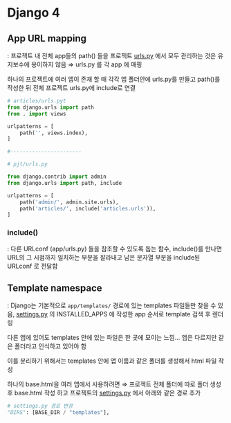 # Django 4

## App URL mapping

: 프로젝트 내 전체 app들의 path() 들을 프로젝트 [urls.py](http://urls.py) 에서 모두 관리하는 것은 유지보수에 용이하지 않음 ⇒ urls.py 를 각 app 에 매핑

하나의 프로젝트에 여러 앱이 존재 할 때 각각 앱 폴더안에 urls.py를 만들고 path()를 작성한 뒤 전체 프로젝트 urls.py에 include로 연결

```python
# articles/urls.pyt
from django.urls import path
from . import views

urlpatterns = [
	path('', views.index),
]

#-----------------------

# pjt/urls.py

from django.contrib import admin
from django.urls import path, include

urlpatterns = [
	path('admin/', admin.site.urls),
	path('articles/', include('articles.urls')),
]
```

### include()

: 다른 URLconf (app/urls.py) 들을 참조할 수 있도록 돕는 함수, include()를 만나면 URL의 그 시점까지 일치하는 부분을 잘라내고 남은 문자열 부분을 include된 URLconf 로 전달함

## Template namespace

: Django는 기본적으로 `app/templates/` 경로에 있는 templates 파일들만 찾을 수 있음, [settings.py](http://settings.py) 의 INSTALLED_APPS 에 작성한 app 순서로 template 검색 후 렌더링

다른 앱에 있어도 templates 안에 있는 파일은 한 곳에 모이는 느낌… 앱은 다르지만 같은 폴더라고 인식하고 있어야 함

이를 분리하기 위해서는 templates 안에 앱 이름과 같은 폴더를 생성해서 html 파일 작성

하나의 base.html을 여러 앱에서 사용하려면 ⇒ 프로젝트 전체 폴더에 따로 폴더 생성 후 base.html 작성 하고 프로젝트의 [settings.py](http://settings.py) 에서 아래와 같은 경로 추가

```python
# settings.py 경로 변경
"DIRS": [BASE_DIR / "templates"],
```
